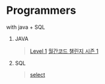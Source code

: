 # Programmers
with java + SQL
1. JAVA
     >[Level 1](https://github.com/YH-LEE21/Programmers/tree/main/src/main/java/level1)
     >[월간코드 챌린지 시즌 1](https://github.com/YH-LEE21/Programmers/tree/main/src/main/java/%EC%9B%94%EA%B0%84%20%EC%BD%94%EB%93%9C%20%EC%B1%8C%EB%A6%B0%EC%A7%80%20%EC%8B%9C%EC%A6%8C1)
2. SQL
     >[select](https://github.com/YH-LEE21/Programmers/tree/main/src/main/SQL/select)
